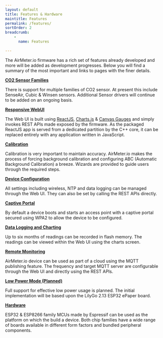 ```yaml
---
layout: default
title: Features & Hardware
maintitle: Features
permalink: /features/
sortOrder: 2
breadcrumb:
    - 
      name: Features
      
---
```


The AirMeter.io firmware has a rich set of features already developed and more will be added as development progresses. Below you will find a summary of the most important and links to pages with the finer details.

[**CO2 Sensor Families**](/features/sensors)

There is support for multiple families of CO2 sensor. At present this include SenseAir, Cubic & Winsen sensors. Additional Sensor drivers will continue to be added on an ongoing basis.


[**Responsive WebUI**](/features/webui)

The Web UI is built using [ReactJS](https://reactjs.org), [Charts.js](https://www.chartjs.org/)  & [Canvas Gauges](https://canvas-gauges.com/) and simply invokes REST APIs made exposed by the firmware. As the packaged ReactJS app is served from a dedicated partition by the C++ core, it can be replaced entirely with any application written in JavaScript.


[**Calibration**](/features/calibration) 

Calibration is very important to maintain accuracy. AirMeter.io makes the process of forcing background calibration and configuring ABC (Automatic Background Calibration) a breeze. Wizards are provided to guide users through the required steps.


[**Device Configuration**](/features/configuration)

All settings including wireless, NTP and data logging can be managed through the Web UI. They can also be set by calling the REST APIs directly.


[**Captive Portal**](/features/captiveportal) 

By default a device boots and starts an access point with a captive portal secured using WPA2 to allow the device to be configured.


[**Data Logging and Charting**](/features/datalogging)

Up to six months of readings can be recorded in flash memory. The readings can be viewed within the Web UI using the charts screen. 


[**Remote Monitoring**](/features/remotemonitoring) 

AirMeter.io device can be used as part of a cloud using the MQTT publishing feature. The frequency and target MQTT server are configurable through the Web UI and directly using the REST APIs.


[**Low Power Mode (Planned)**](/features/lowpower)

Full support for effective low power usage is planned. The initial implementation will be based upon the LilyGo 2.13 ESP32 ePaper board.


[**Hardware**](/features/hardware) 

ESP32 & ESP8266 family MCUs made by Espressif can be used as the platform on which the build a device. Both chip families have a wide range of boards available in different form factors and bundled peripheral components.